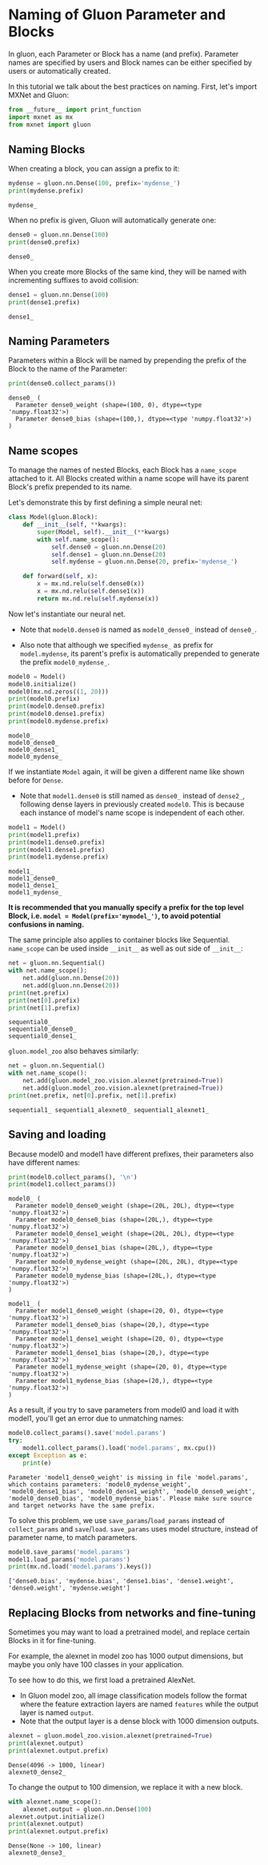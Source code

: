 
# Naming of Gluon Parameter and Blocks

In gluon, each Parameter or Block has a name (and prefix). Parameter names are specified by users and Block names can be either specified by users or automatically created.

In this tutorial we talk about the best practices on naming. First, let's import MXNet and Gluon:


```python
from __future__ import print_function
import mxnet as mx
from mxnet import gluon
```

## Naming Blocks

When creating a block, you can assign a prefix to it:


```python
mydense = gluon.nn.Dense(100, prefix='mydense_')
print(mydense.prefix)
```

    mydense_


When no prefix is given, Gluon will automatically generate one:


```python
dense0 = gluon.nn.Dense(100)
print(dense0.prefix)
```

    dense0_


When you create more Blocks of the same kind, they will be named with incrementing suffixes to avoid collision:


```python
dense1 = gluon.nn.Dense(100)
print(dense1.prefix)
```

    dense1_


## Naming Parameters

Parameters within a Block will be named by prepending the prefix of the Block to the name of the Parameter:


```python
print(dense0.collect_params())
```

    dense0_ (
      Parameter dense0_weight (shape=(100, 0), dtype=<type 'numpy.float32'>)
      Parameter dense0_bias (shape=(100,), dtype=<type 'numpy.float32'>)
    )


## Name scopes

To manage the names of nested Blocks, each Block has a `name_scope` attached to it. All Blocks created within a name scope will have its parent Block's prefix prepended to its name.

Let's demonstrate this by first defining a simple neural net:


```python
class Model(gluon.Block):
    def __init__(self, **kwargs):
        super(Model, self).__init__(**kwargs)
        with self.name_scope():
            self.dense0 = gluon.nn.Dense(20)
            self.dense1 = gluon.nn.Dense(20)
            self.mydense = gluon.nn.Dense(20, prefix='mydense_')

    def forward(self, x):
        x = mx.nd.relu(self.dense0(x))
        x = mx.nd.relu(self.dense1(x))
        return mx.nd.relu(self.mydense(x))
```

Now let's instantiate our neural net.

- Note that `model0.dense0` is named as `model0_dense0_` instead of `dense0_`.

- Also note that although we specified `mydense_` as prefix for `model.mydense`, its parent's prefix is automatically prepended to generate the prefix `model0_mydense_`.


```python
model0 = Model()
model0.initialize()
model0(mx.nd.zeros((1, 20)))
print(model0.prefix)
print(model0.dense0.prefix)
print(model0.dense1.prefix)
print(model0.mydense.prefix)
```

    model0_
    model0_dense0_
    model0_dense1_
    model0_mydense_


If we instantiate `Model` again, it will be given a different name like shown before for `Dense`.

- Note that `model1.dense0` is still named as `dense0_` instead of `dense2_`, following dense layers in previously created `model0`. This is because each instance of model's name scope is independent of each other.


```python
model1 = Model()
print(model1.prefix)
print(model1.dense0.prefix)
print(model1.dense1.prefix)
print(model1.mydense.prefix)
```

    model1_
    model1_dense0_
    model1_dense1_
    model1_mydense_


**It is recommended that you manually specify a prefix for the top level Block, i.e. `model = Model(prefix='mymodel_')`, to avoid potential confusions in naming.**

The same principle also applies to container blocks like Sequential. `name_scope` can be used inside `__init__` as well as out side of `__init__`:


```python
net = gluon.nn.Sequential()
with net.name_scope():
    net.add(gluon.nn.Dense(20))
    net.add(gluon.nn.Dense(20))
print(net.prefix)
print(net[0].prefix)
print(net[1].prefix)
```

    sequential0_
    sequential0_dense0_
    sequential0_dense1_


`gluon.model_zoo` also behaves similarly:


```python
net = gluon.nn.Sequential()
with net.name_scope():
    net.add(gluon.model_zoo.vision.alexnet(pretrained=True))
    net.add(gluon.model_zoo.vision.alexnet(pretrained=True))
print(net.prefix, net[0].prefix, net[1].prefix)
```

    sequential1_ sequential1_alexnet0_ sequential1_alexnet1_


## Saving and loading

Because model0 and model1 have different prefixes, their parameters also have different names:


```python
print(model0.collect_params(), '\n')
print(model1.collect_params())
```

    model0_ (
      Parameter model0_dense0_weight (shape=(20L, 20L), dtype=<type 'numpy.float32'>)
      Parameter model0_dense0_bias (shape=(20L,), dtype=<type 'numpy.float32'>)
      Parameter model0_dense1_weight (shape=(20L, 20L), dtype=<type 'numpy.float32'>)
      Parameter model0_dense1_bias (shape=(20L,), dtype=<type 'numpy.float32'>)
      Parameter model0_mydense_weight (shape=(20L, 20L), dtype=<type 'numpy.float32'>)
      Parameter model0_mydense_bias (shape=(20L,), dtype=<type 'numpy.float32'>)
    ) 
    
    model1_ (
      Parameter model1_dense0_weight (shape=(20, 0), dtype=<type 'numpy.float32'>)
      Parameter model1_dense0_bias (shape=(20,), dtype=<type 'numpy.float32'>)
      Parameter model1_dense1_weight (shape=(20, 0), dtype=<type 'numpy.float32'>)
      Parameter model1_dense1_bias (shape=(20,), dtype=<type 'numpy.float32'>)
      Parameter model1_mydense_weight (shape=(20, 0), dtype=<type 'numpy.float32'>)
      Parameter model1_mydense_bias (shape=(20,), dtype=<type 'numpy.float32'>)
    )


As a result, if you try to save parameters from model0 and load it with model1, you'll get an error due to unmatching names:


```python
model0.collect_params().save('model.params')
try:
    model1.collect_params().load('model.params', mx.cpu())
except Exception as e:
    print(e)
```

    Parameter 'model1_dense0_weight' is missing in file 'model.params', which contains parameters: 'model0_mydense_weight', 'model0_dense1_bias', 'model0_dense1_weight', 'model0_dense0_weight', 'model0_dense0_bias', 'model0_mydense_bias'. Please make sure source and target networks have the same prefix.


To solve this problem, we use `save_params`/`load_params` instead of `collect_params` and `save`/`load`. `save_params` uses model structure, instead of parameter name, to match parameters.


```python
model0.save_params('model.params')
model1.load_params('model.params')
print(mx.nd.load('model.params').keys())
```

    ['dense0.bias', 'mydense.bias', 'dense1.bias', 'dense1.weight', 'dense0.weight', 'mydense.weight']


## Replacing Blocks from networks and fine-tuning

Sometimes you may want to load a pretrained model, and replace certain Blocks in it for fine-tuning.

For example, the alexnet in model zoo has 1000 output dimensions, but maybe you only have 100 classes in your application.

To see how to do this, we first load a pretrained AlexNet.

- In Gluon model zoo, all image classification models follow the format where the feature extraction layers are named `features` while the output layer is named `output`.
- Note that the output layer is a dense block with 1000 dimension outputs.


```python
alexnet = gluon.model_zoo.vision.alexnet(pretrained=True)
print(alexnet.output)
print(alexnet.output.prefix)
```

    Dense(4096 -> 1000, linear)
    alexnet0_dense2_


To change the output to 100 dimension, we replace it with a new block.


```python
with alexnet.name_scope():
    alexnet.output = gluon.nn.Dense(100)
alexnet.output.initialize()
print(alexnet.output)
print(alexnet.output.prefix)
```

    Dense(None -> 100, linear)
    alexnet0_dense3_

